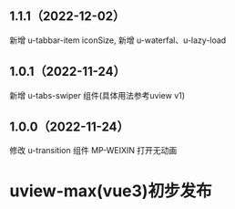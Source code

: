 ## 1.1.1（2022-12-02）
新增 u-tabbar-item iconSize, 新增 u-waterfal、u-lazy-load
## 1.0.1（2022-11-24）
新增 u-tabs-swiper 组件(具体用法参考uview v1)
## 1.0.0（2022-11-24）
修改 u-transition 组件 MP-WEIXIN 打开无动画
# uview-max(vue3)初步发布
